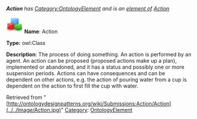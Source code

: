 ___Action__ has [Category:OntologyElement](../../Category/OntologyElement "Category:OntologyElement") and is an [element of](../../Property/ElementOf "Property:ElementOf") [Action](../../Submissions/Action "Submissions:Action")_


  




[![Class](../../images/thumb/2/27/Class.gif/45px-Class.gif)](../../Image/Class.gif "Class")
__Name__: Action 


__Type:__ owl:Class 


__Description__: The process of doing something. An action is performed by an agent. An action can be proposed (proposed actions make up a plan), implemented or abandoned, and it has a status and possibly one or more suspension periods. Actions can have consequences and can be dependent on other actions, e.g. the action of pouring water from a cup is dependent on the action to first fill the cup with water. 





Retrieved from "[http://ontologydesignpatterns.org/wiki/Submissions:Action/Action](../../Image/Action.jpg)"
 [Category](http://ontologydesignpatterns.org/wiki/Special:Categories "Special:Categories"): [OntologyElement](../../Category/OntologyElement "Category:OntologyElement")